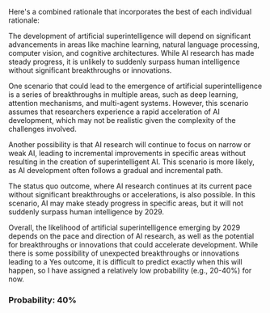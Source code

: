 Here's a combined rationale that incorporates the best of each individual rationale:

The development of artificial superintelligence will depend on significant advancements in areas like machine learning, natural language processing, computer vision, and cognitive architectures. While AI research has made steady progress, it is unlikely to suddenly surpass human intelligence without significant breakthroughs or innovations.

One scenario that could lead to the emergence of artificial superintelligence is a series of breakthroughs in multiple areas, such as deep learning, attention mechanisms, and multi-agent systems. However, this scenario assumes that researchers experience a rapid acceleration of AI development, which may not be realistic given the complexity of the challenges involved.

Another possibility is that AI research will continue to focus on narrow or weak AI, leading to incremental improvements in specific areas without resulting in the creation of superintelligent AI. This scenario is more likely, as AI development often follows a gradual and incremental path.

The status quo outcome, where AI research continues at its current pace without significant breakthroughs or accelerations, is also possible. In this scenario, AI may make steady progress in specific areas, but it will not suddenly surpass human intelligence by 2029.

Overall, the likelihood of artificial superintelligence emerging by 2029 depends on the pace and direction of AI research, as well as the potential for breakthroughs or innovations that could accelerate development. While there is some possibility of unexpected breakthroughs or innovations leading to a Yes outcome, it is difficult to predict exactly when this will happen, so I have assigned a relatively low probability (e.g., 20-40%) for now.

### Probability: 40%